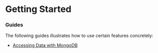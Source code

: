 # Getting Started

### Guides
The following guides illustrates how to use certain features concretely:

* [Accessing Data with MongoDB](https://spring.io/guides/gs/accessing-data-mongodb/)

